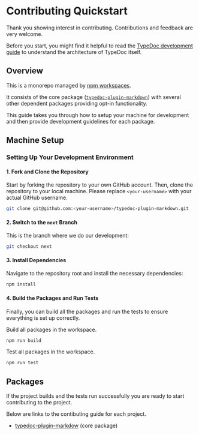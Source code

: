 # Contributing Quickstart

Thank you showing interest in contributing. Contributions and feedback are very welcome.

Before you start, you might find it helpful to read the [TypeDoc development guide](https://typedoc.org/guides/development/) to understand the architecture of TypeDoc itself.

## Overview

This is a monorepo managed by [npm workspaces](https://docs.npmjs.com/cli/v7/using-npm/workspaces).

It consists of the core package ([`typedoc-plugin-markdown`]()) with several other dependent packages providing opt-in functionality.

This guide takes you through how to setup your machine for development and then provide development guidelines for each package.

## Machine Setup

### Setting Up Your Development Environment

#### 1. Fork and Clone the Repository

Start by forking the repository to your own GitHub account. Then, clone the repository to your local machine. Please replace `<your-username>` with your actual GitHub username.

```bash
git clone git@github.com:<your-username>/typedoc-plugin-markdown.git
```

#### 2. Switch to the `next` Branch

This is the branch where we do our development:

```bash
git checkout next
```

#### 3. Install Dependencies

Navigate to the repository root and install the necessary dependencies:

```bash
npm install
```

#### 4. Build the Packages and Run Tests

Finally, you can build all the packages and run the tests to ensure everything is set up correctly.

Build all packages in the workspace.

```bash
npm run build
```

Test all packages in the workspace.

```bash
npm run test
```

## Packages

If the project builds and the tests run successfully you are ready to start contributing to the project.

Below are links to the contibuting guide for each project.

- [typedoc-plugin-markdow](./packages/typedoc-plugin-markdown/CONTRIBUTING.md) (core package)
